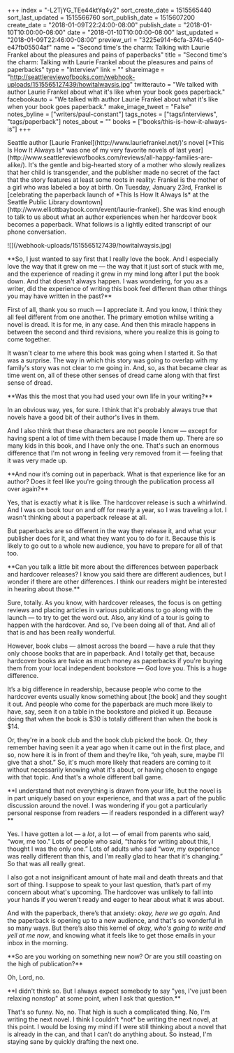 +++
index = "-L2TjYG_TEe44ktYq4y2"
sort_create_date = 1515565440
sort_last_updated = 1515566760
sort_publish_date = 1515607200
create_date = "2018-01-09T22:24:00-08:00"
publish_date = "2018-01-10T10:00:00-08:00"
date = "2018-01-10T10:00:00-08:00"
last_updated = "2018-01-09T22:46:00-08:00"
preview_url = "3225e914-6cfa-374b-e540-e47fb05504af"
name = "Second time's the charm: Talking with Laurie Frankel about the pleasures and pains of paperbacks"
title = "Second time's the charm: Talking with Laurie Frankel about the pleasures and pains of paperbacks"
type = "Interview"
link = ""
shareimage = "http://seattlereviewofbooks.com/webhook-uploads/1515565127439/howitalwaysis.jpg"
twitterauto = "We talked with author Laurie Frankel about what it's like when your book goes paperback."
facebookauto = "We talked with author Laurie Frankel about what it's like when your book goes paperback."
make_image_tweet = "False"
notes_byline = ["writers/paul-constant"]
tags_notes = ["tags/interviews", "tags/paperback"]
notes_about = ""
books = ["books/this-is-how-it-always-is"]
+++
<p class="intro">Seattle author [Laurie Frankel](http://www.lauriefrankel.net/)'s novel [*This Is How It Always Is* was one of my very favorite novels of last year](http://www.seattlereviewofbooks.com/reviews/all-happy-families-are-alike/). It's the gentle and big-hearted story of a mother who slowly realizes that her child is transgender, and the publisher made no secret of the fact that the story features at least some roots in reality: Frankel is the mother of a girl who was labeled a boy at birth. On Tuesday, January 23rd, Frankel is [celebrating the paperback launch of *This Is How It Always Is* at the Seattle Public Library downtown](http://www.elliottbaybook.com/event/laurie-frankel). She was kind enough to talk to us about what an author experiences when her hardcover book becomes a paperback. What follows is a lightly edited transcript of our phone conversation.</p>

<p class="image-left">![](/webhook-uploads/1515565127439/howitalwaysis.jpg)</p>

<p class="noindent">**So, I just wanted to say first that I really love the book. And I especially love the way that it grew on me — the way that it just sort of stuck with me, and the experience of reading it grew in my mind long after I put the book down. And that doesn't always happen. I was wondering, for you as a writer, did the experience of writing this book feel different than other things you may have written in the past?**</p>

<p class="noindent">First of all, thank you so much — I appreciate it. And you know, I think they all feel different from one another. The primary emotion whilse writing a novel is dread. It is for me, in any case. And then this miracle happens in between the second and third revisions, where you realize this is going to come together.</p> 

It wasn't clear to me where this book was going when I started it. So that was a surprise. The way in which this story was going to overlap with my family's story was not clear to me going in. And, so, as that became clear as time went on, all of these other senses of dread came along with that first sense of dread. 

<p class="noindent">**Was this the most that you had used your own life in your writing?**</p>

<p class="noindent">In an obvious way, yes, for sure. I think that it's probably always true that novels have a good bit of their author's lives in them.</p>

And I also think that these characters are not people I know — except for having spent a lot of time with them because I made them up. There are so many kids in this book, and I have only the one. That's such an enormous difference that I'm not wrong in feeling very removed from it — feeling that it was very made up.

<p class="noindent">**And now it’s coming out in paperback. What is that experience like for an author? Does it feel like you're going through the publication process all over again?**</p>

<p class="noindent">Yes, that is exactly what it is like. The hardcover release is such a whirlwind. And I was on book tour on and off for nearly a year, so I was traveling a lot. I wasn't thinking about a paperback release at all.</p>

But paperbacks are so different in the way they release it, and what your publisher does for it, and what they want you to do for it. Because this is likely to go out to a whole new audience, you have to prepare for all of that too. 

<p class="noindent">**Can you talk a little bit more about the differences between paperback and hardcover releases? I know you said there are different audiences, but I wonder if there are other differences. I think our readers might be interested in hearing about those.**</p>

<p class="noindent">Sure, totally. As you know, with hardcover releases, the focus is on getting reviews and placing articles in various publications to go along with the launch — to try to get the word out. Also, any kind of a tour is going to happen with the hardcover. And so, I've been doing all of that. And all of that is and has been really wonderful.</p>

However, book clubs — almost across the board — have a rule that they only choose books that are in paperback. 
And I totally get that, because hardcover books are twice as much money as paperbacks if you're buying them from your local independent bookstore — God love you. This is a huge difference. 

It’s a big difference in readership, because people who come to the hardcover events usually know something about [the book] and they sought it out. And people who come for the paperback are much more likely to have, say, seen it on a table in the bookstore and picked it up. Because doing that when the book is $30 is totally different than when the book is $14.

Or, they're in a book club and the book club picked the book. Or, they remember having seen it a year ago when it came out in the first place, and so, now here it is in front of them and they’re like, “oh yeah, sure, maybe I'll give that a shot.” So, it's much more likely that readers are coming to it without necessarily knowing what it's about, or having chosen to engage with that topic. And that's a whole different ball game.

<p class="noindent">**I understand that not everything is drawn from your life, but the novel is in part uniquely based on your experience, and that was a part of the public discussion around the novel. I was wondering if you got a particularly personal response from readers — if readers responded in a different way?**</p>

Yes. I have gotten a lot — a *lot*, a lot — of email from parents who said, “wow, me too.” Lots of people who said, “thanks for writing about this, I thought I was the only one.” Lots of adults who said “wow, my experience was really different than this, and I'm really glad to hear that it's changing.”  So that was all really great. 

I also got a not insignificant amount of hate mail and death threats and that sort of thing. I suppose to speak to your last question, that’s part of my concern about what's upcoming. The hardcover was unlikely to fall into your hands if you weren't ready and eager to hear about what it was about.

And with the paperback, there’s that anxiety: *okay, here we go again*. And the paperback is opening up to a new audience, and that's so wonderful in so many ways. But there’s also this kernel of *okay, who's going to write and yell at me now*, and knowing what it feels like to get those emails in your inbox in the morning.

<p class="noindent">**So are you working on something new now? Or are you still coasting on the high of publication?**</p>

<p class="noindent">Oh, Lord, no.</p>

<p class="noindent">**I didn't think so. But I always expect somebody to say "yes, I've just been relaxing nonstop" at some point, when I ask that question.**</p>

<p class="noindent">That's so funny. No, no. That high is such a complicated thing. No, I'm writing the next novel. I think I couldn't *not* be writing the next novel, at this point. I would be losing my mind if I were still thinking about a novel that is already in the can, and that I can't do anything about. So instead, I'm staying sane by quickly drafting the next one.</p>

